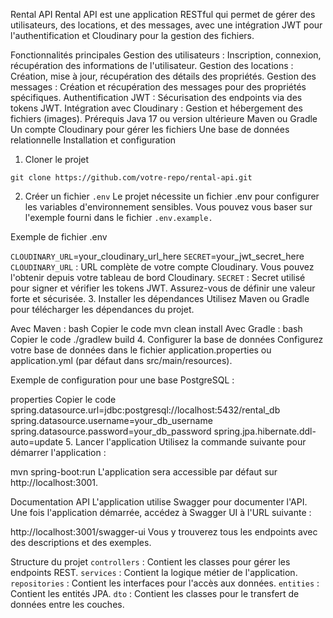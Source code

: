 Rental API
Rental API est une application RESTful qui permet de gérer des utilisateurs, des locations, et des messages, avec une intégration JWT pour l'authentification et Cloudinary pour la gestion des fichiers.

Fonctionnalités principales
Gestion des utilisateurs : Inscription, connexion, récupération des informations de l'utilisateur.
Gestion des locations : Création, mise à jour, récupération des détails des propriétés.
Gestion des messages : Création et récupération des messages pour des propriétés spécifiques.
Authentification JWT : Sécurisation des endpoints via des tokens JWT.
Intégration avec Cloudinary : Gestion et hébergement des fichiers (images).
Prérequis
Java 17 ou version ultérieure
Maven ou Gradle
Un compte Cloudinary pour gérer les fichiers
Une base de données relationnelle
Installation et configuration
1. Cloner le projet

`git clone https://github.com/votre-repo/rental-api.git`

2. Créer un fichier `.env`
Le projet nécessite un fichier .env pour configurer les variables d'environnement sensibles. Vous pouvez vous baser sur l'exemple fourni dans le fichier `.env.example.`

Exemple de fichier .env

`CLOUDINARY_URL`=your_cloudinary_url_here
`SECRET`=your_jwt_secret_here
`CLOUDINARY_URL` : URL complète de votre compte Cloudinary. Vous pouvez l'obtenir depuis votre tableau de bord Cloudinary.
`SECRET` : Secret utilisé pour signer et vérifier les tokens JWT. Assurez-vous de définir une valeur forte et sécurisée.
3. Installer les dépendances
Utilisez Maven ou Gradle pour télécharger les dépendances du projet.

Avec Maven :
bash
Copier le code
mvn clean install
Avec Gradle :
bash
Copier le code
./gradlew build
4. Configurer la base de données
Configurez votre base de données dans le fichier application.properties ou application.yml (par défaut dans src/main/resources).

Exemple de configuration pour une base PostgreSQL :

properties
Copier le code
spring.datasource.url=jdbc:postgresql://localhost:5432/rental_db
spring.datasource.username=your_db_username
spring.datasource.password=your_db_password
spring.jpa.hibernate.ddl-auto=update
5. Lancer l'application
Utilisez la commande suivante pour démarrer l'application :

mvn spring-boot:run
L'application sera accessible par défaut sur http://localhost:3001.

Documentation API
L'application utilise Swagger pour documenter l'API. Une fois l'application démarrée, accédez à Swagger UI à l'URL suivante :


http://localhost:3001/swagger-ui
Vous y trouverez tous les endpoints avec des descriptions et des exemples.

Structure du projet
`controllers` : Contient les classes pour gérer les endpoints REST.
`services` : Contient la logique métier de l'application.
`repositories` : Contient les interfaces pour l'accès aux données.
`entities` : Contient les entités JPA.
`dto` : Contient les classes pour le transfert de données entre les couches.
